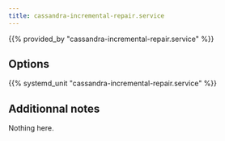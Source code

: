 ```yaml
---
title: cassandra-incremental-repair.service
---
```


{{% provided_by "cassandra-incremental-repair.service" %}}

## Options

{{% systemd_unit "cassandra-incremental-repair.service" %}}

## Additionnal notes

Nothing here.